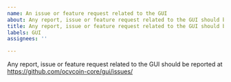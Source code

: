 ```yaml
---
name: An issue or feature request related to the GUI
about: Any report, issue or feature request related to the GUI should be reported at https://github.com/ocvcoin-core/gui/issues/
title: Any report, issue or feature request related to the GUI should be reported at https://github.com/ocvcoin-core/gui/issues/
labels: GUI
assignees: ''

---
```


Any report, issue or feature request related to the GUI should be reported at
https://github.com/ocvcoin-core/gui/issues/
